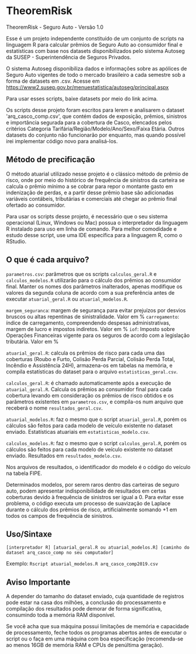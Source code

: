 # TheoremRisk

TheoremRisk - Seguro Auto - Versão 1.0

Esse é um projeto independente constituído de um conjunto de scripts na linguagem R para calcular prêmios de Seguro Auto ao consumidor final e estatísticas com base nos datasets disponibilizados pelo sistema Autoseg da SUSEP - Superintendência de Seguros Privados.

O sistema Autoseg disponibiliza dados e informações sobre as apólices de Seguro Auto vigentes de todo o mercado brasileiro a cada semestre sob a forma de datasets em .csv. Acesse em https://www2.susep.gov.br/menuestatistica/autoseg/principal.aspx

Para usar esses scripts, baixe datasets por meio do link acima. 

Os scripts desse projeto foram escritos para lerem e analisarem o dataset 'arq_casco_comp.csv', que contém dados de exposição, prêmios, sinistros e importância segurada para a cobertura de Casco, elencados pelos critérios Categoria Tarifária/Região/Modelo/Ano/Sexo/Faixa Etária. Outros datasets do conjunto não funcionarão por enquanto, mas quando possível irei implementar código novo para analisá-los.


## Método de precificação

O método atuarial utilizado nesse projeto é o clássico método de prêmio de risco, onde por meio do histórico de frequência de sinistros da carteira se calcula o prêmio mínimo a se cobrar para repor o montante gasto em indenização de perdas, e a partir desse prêmio base são adicionadas variáveis contábeis, tributárias e comerciais até chegar ao prêmio final ofertado ao consumidor. 

Para usar os scripts desse projeto, é necessário que o seu sistema operacional (Linux, Windows ou Mac) possua o interpretador da linguagem R instalado para uso em linha de comando. Para melhor comodidade e estudo desse script, use uma IDE específica para a linguagem R, como o RStudio.


## O que é cada arquivo?

`parametros.csv`: parâmetros que os scripts `calculos_geral.R` e `calculos_modelos.R` utilizarão para o cálculo dos prêmios ao consumidor final. Manter os nomes dos parâmetros inalterados, apenas modifique os valores da segunda coluna de acordo com a sua preferência antes de executar `atuarial_geral.R` ou `atuarial_modelos.R`.

`margem_seguranca`: margem de segurança para evitar prejuízos por desvios bruscos ou altas repentinas de sinistralidade. Valor em %
`carregamento`: índice de carregamento, compreendendo despesas administrativas, margem de lucro e impostos indiretos. Valor em % 
`iof`: Imposto sobre Operações Financeiras vigente para os seguros de acordo com a legislação tributária. Valor em %

`atuarial_geral.R`: calcula os prêmios de risco para cada uma das coberturas (Roubo e Furto, Colisão Perda Parcial, Colisão Perda Total, Incêndio e Assistência 24H), armazena-os em tabelas na memória, e compila estatísticas do dataset para o arquivo `estatisticas_geral.csv`.

`calculos_geral.R`: é chamado automaticamente após a execução de `atuarial_geral.R`. Calcula os prêmios ao consumidor final para cada cobertura levando em consideração os prêmios de risco obtidos e os parâmetros existentes em `parametros.csv`, e compila-os num arquivo que receberá o nome `resultados_geral.csv`.

`atuarial_modelos.R`: faz o mesmo que o script `atuarial_geral.R`, porém os cálculos são feitos para cada modelo de veículo existente no dataset enviado. Estatísticas atuariais em `estatisticas_modelo.csv`.

`calculos_modelos.R`: faz o mesmo que o script `calculos_geral.R`, porém os cálculos são feitos para cada modelo de veículo existente no dataset enviado. Resultados em `resultados_modelo.csv`.

Nos arquivos de resultados, o identificador do modelo é o código do veículo na tabela FIPE. 

Determinados modelos, por serem raros dentro das carteiras de seguro auto, podem apresentar indisponibilidade de resultados em certas coberturas devido à frequência de sinistros ser igual a 0. Para evitar esse problema, o código executa um processo de suavização de Laplace durante o cálculo dos prêmios de risco, artificialmente somando +1 em todos os campos de frequência de sinistros.


## Uso/Sintaxe

`[interpretador R] [atuarial_geral.R ou atuarial_modelos.R] [caminho do dataset arq_casco_comp no seu computador]`

Exemplo: `Rscript atuarial_modelos.R arq_casco_comp2019.csv`

## Aviso Importante

A depender do tamanho do dataset enviado, cuja quantidade de registros pode estar na casa dos milhões, a conclusão do processamento e compilação dos resultados pode demorar de forma significativa, consumindo toda a memória RAM disponível. 

Se você acha que sua máquina possui limitações de memória e capacidade de processamento, feche todos os programas abertos antes de executar o script ou o faça em uma máquina com boa especificação (recomenda-se ao menos 16GB de memória RAM e CPUs de penúltima geração).

